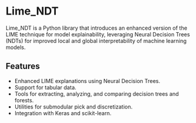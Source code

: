 # Lime_NDT

Lime_NDT is a Python library that introduces an enhanced version of the LIME technique for model explainability, leveraging Neural Decision Trees (NDTs) for improved local and global interpretability of machine learning models.

## Features

- Enhanced LIME explanations using Neural Decision Trees.
- Support for tabular data.
- Tools for extracting, analyzing, and comparing decision trees and forests.
- Utilities for submodular pick and discretization.
- Integration with Keras and scikit-learn.